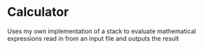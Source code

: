 # Calculator
Uses my own implementation of a stack to evaluate mathematical expressions read in from an input file and outputs the result 
